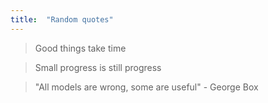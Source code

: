 ```yaml
---
title:  "Random quotes"
---
```


> Good things take time

>  Small progress is still progress

> "All models are wrong, some are useful" - George Box

>

>

>

>

>

> 